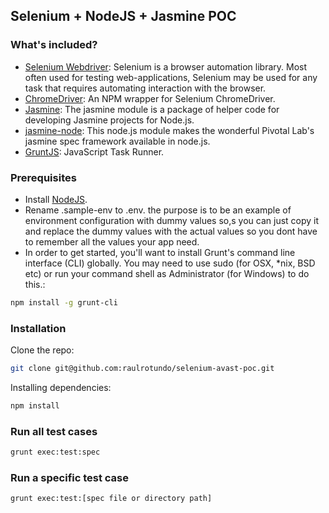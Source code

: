 ## Selenium + NodeJS + Jasmine POC

### What's included?

* [Selenium Webdriver](https://github.com/facebookincubator/create-react-app): Selenium is a browser automation library. Most often used for testing web-applications, Selenium may be used for any task that requires automating interaction with the browser.
* [ChromeDriver](https://www.npmjs.com/package/chromedriver): An NPM wrapper for Selenium ChromeDriver.
* [Jasmine](https://www.npmjs.com/package/jasmine): The jasmine module is a package of helper code for developing Jasmine projects for Node.js.
* [jasmine-node](https://github.com/mhevery/jasmine-node): This node.js module makes the wonderful Pivotal Lab's jasmine spec framework available in node.js.
* [GruntJS](https://gruntjs.com/): JavaScript Task Runner.

### Prerequisites
* Install [NodeJS](https://nodejs.org/en/download/).
* Rename .sample-env to .env. the purpose is to be an example of environment configuration with dummy values so,s you can just copy it and replace the dummy values with the actual values so you dont have to remember all the values your app need.
* In order to get started, you'll want to install Grunt's command line interface (CLI) globally. You may need to use sudo (for OSX, *nix, BSD etc) or run your command shell as Administrator (for Windows) to do this.:
```bash
npm install -g grunt-cli
```

### Installation
Clone the repo: 
```bash
git clone git@github.com:raulrotundo/selenium-avast-poc.git
```

Installing dependencies: 
```bash
npm install
```

### Run all test cases
```bash
grunt exec:test:spec
```

### Run a specific test case
```bash
grunt exec:test:[spec file or directory path]
```
